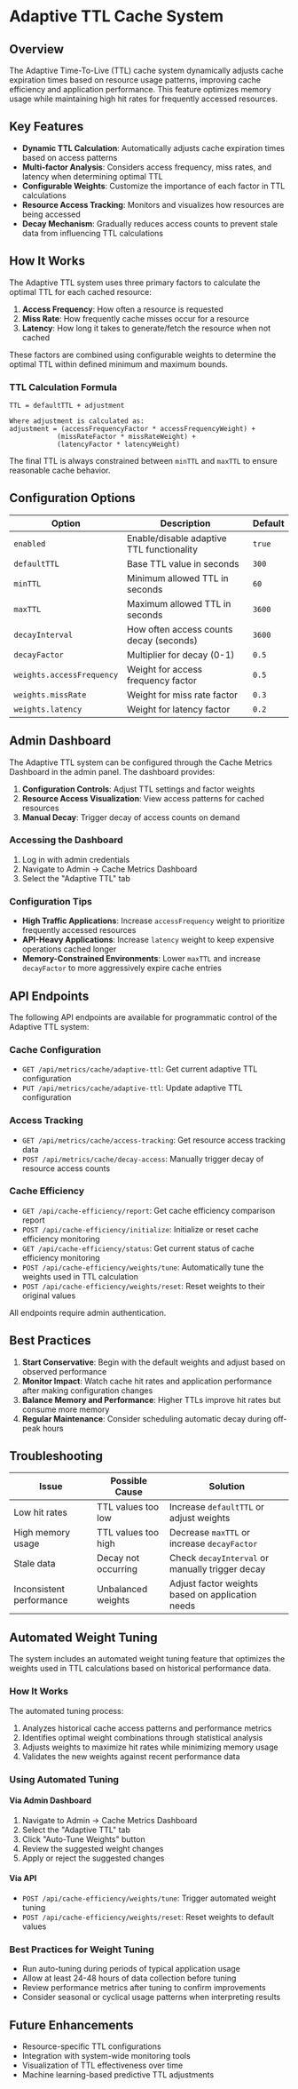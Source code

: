 # Adaptive TTL Cache System

## Overview

The Adaptive Time-To-Live (TTL) cache system dynamically adjusts cache expiration times based on resource usage patterns, improving cache efficiency and application performance. This feature optimizes memory usage while maintaining high hit rates for frequently accessed resources.

## Key Features

- **Dynamic TTL Calculation**: Automatically adjusts cache expiration times based on access patterns
- **Multi-factor Analysis**: Considers access frequency, miss rates, and latency when determining optimal TTL
- **Configurable Weights**: Customize the importance of each factor in TTL calculations
- **Resource Access Tracking**: Monitors and visualizes how resources are being accessed
- **Decay Mechanism**: Gradually reduces access counts to prevent stale data from influencing TTL calculations

## How It Works

The Adaptive TTL system uses three primary factors to calculate the optimal TTL for each cached resource:

1. **Access Frequency**: How often a resource is requested
2. **Miss Rate**: How frequently cache misses occur for a resource
3. **Latency**: How long it takes to generate/fetch the resource when not cached

These factors are combined using configurable weights to determine the optimal TTL within defined minimum and maximum bounds.

### TTL Calculation Formula

```
TTL = defaultTTL + adjustment

Where adjustment is calculated as:
adjustment = (accessFrequencyFactor * accessFrequencyWeight) +
            (missRateFactor * missRateWeight) +
            (latencyFactor * latencyWeight)
```

The final TTL is always constrained between `minTTL` and `maxTTL` to ensure reasonable cache behavior.

## Configuration Options

| Option | Description | Default |
|--------|-------------|---------|
| `enabled` | Enable/disable adaptive TTL functionality | `true` |
| `defaultTTL` | Base TTL value in seconds | `300` |
| `minTTL` | Minimum allowed TTL in seconds | `60` |
| `maxTTL` | Maximum allowed TTL in seconds | `3600` |
| `decayInterval` | How often access counts decay (seconds) | `3600` |
| `decayFactor` | Multiplier for decay (0-1) | `0.5` |
| `weights.accessFrequency` | Weight for access frequency factor | `0.5` |
| `weights.missRate` | Weight for miss rate factor | `0.3` |
| `weights.latency` | Weight for latency factor | `0.2` |

## Admin Dashboard

The Adaptive TTL system can be configured through the Cache Metrics Dashboard in the admin panel. The dashboard provides:

1. **Configuration Controls**: Adjust TTL settings and factor weights
2. **Resource Access Visualization**: View access patterns for cached resources
3. **Manual Decay**: Trigger decay of access counts on demand

### Accessing the Dashboard

1. Log in with admin credentials
2. Navigate to Admin → Cache Metrics Dashboard
3. Select the "Adaptive TTL" tab

### Configuration Tips

- **High Traffic Applications**: Increase `accessFrequency` weight to prioritize frequently accessed resources
- **API-Heavy Applications**: Increase `latency` weight to keep expensive operations cached longer
- **Memory-Constrained Environments**: Lower `maxTTL` and increase `decayFactor` to more aggressively expire cache entries

## API Endpoints

The following API endpoints are available for programmatic control of the Adaptive TTL system:

### Cache Configuration
- `GET /api/metrics/cache/adaptive-ttl`: Get current adaptive TTL configuration
- `PUT /api/metrics/cache/adaptive-ttl`: Update adaptive TTL configuration

### Access Tracking
- `GET /api/metrics/cache/access-tracking`: Get resource access tracking data
- `POST /api/metrics/cache/decay-access`: Manually trigger decay of resource access counts

### Cache Efficiency
- `GET /api/cache-efficiency/report`: Get cache efficiency comparison report
- `POST /api/cache-efficiency/initialize`: Initialize or reset cache efficiency monitoring
- `GET /api/cache-efficiency/status`: Get current status of cache efficiency monitoring
- `POST /api/cache-efficiency/weights/tune`: Automatically tune the weights used in TTL calculation
- `POST /api/cache-efficiency/weights/reset`: Reset weights to their original values

All endpoints require admin authentication.

## Best Practices

1. **Start Conservative**: Begin with the default weights and adjust based on observed performance
2. **Monitor Impact**: Watch cache hit rates and application performance after making configuration changes
3. **Balance Memory and Performance**: Higher TTLs improve hit rates but consume more memory
4. **Regular Maintenance**: Consider scheduling automatic decay during off-peak hours

## Troubleshooting

| Issue | Possible Cause | Solution |
|-------|---------------|----------|
| Low hit rates | TTL values too low | Increase `defaultTTL` or adjust weights |
| High memory usage | TTL values too high | Decrease `maxTTL` or increase `decayFactor` |
| Stale data | Decay not occurring | Check `decayInterval` or manually trigger decay |
| Inconsistent performance | Unbalanced weights | Adjust factor weights based on application needs |

## Automated Weight Tuning

The system includes an automated weight tuning feature that optimizes the weights used in TTL calculations based on historical performance data.

### How It Works

The automated tuning process:

1. Analyzes historical cache access patterns and performance metrics
2. Identifies optimal weight combinations through statistical analysis
3. Adjusts weights to maximize hit rates while minimizing memory usage
4. Validates the new weights against recent performance data

### Using Automated Tuning

#### Via Admin Dashboard
1. Navigate to Admin → Cache Metrics Dashboard
2. Select the "Adaptive TTL" tab
3. Click "Auto-Tune Weights" button
4. Review the suggested weight changes
5. Apply or reject the suggested changes

#### Via API
- `POST /api/cache-efficiency/weights/tune`: Trigger automated weight tuning
- `POST /api/cache-efficiency/weights/reset`: Reset weights to default values

### Best Practices for Weight Tuning

- Run auto-tuning during periods of typical application usage
- Allow at least 24-48 hours of data collection before tuning
- Review performance metrics after tuning to confirm improvements
- Consider seasonal or cyclical usage patterns when interpreting results

## Future Enhancements

- Resource-specific TTL configurations
- Integration with system-wide monitoring tools
- Visualization of TTL effectiveness over time
- Machine learning-based predictive TTL adjustments

